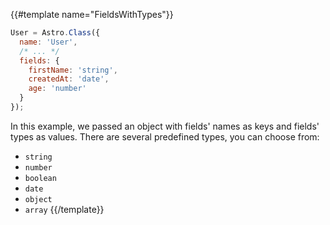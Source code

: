 {{#template name="FieldsWithTypes"}}
```js
User = Astro.Class({
  name: 'User',
  /* ... */
  fields: {
    firstName: 'string',
    createdAt: 'date',
    age: 'number'
  }
});
```

In this example, we passed an object with fields' names as keys and fields' types as values. There are several predefined types, you can choose from:

- `string`
- `number`
- `boolean`
- `date`
- `object`
- `array`
{{/template}}
